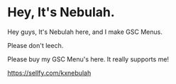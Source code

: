 # Hey, It's Nebulah.

Hey guys, It's Nebulah here, and I make GSC Menus.

Please don't leech.

Please buy my GSC Menu's here. It really supports me!

https://sellfy.com/kxnebulah
